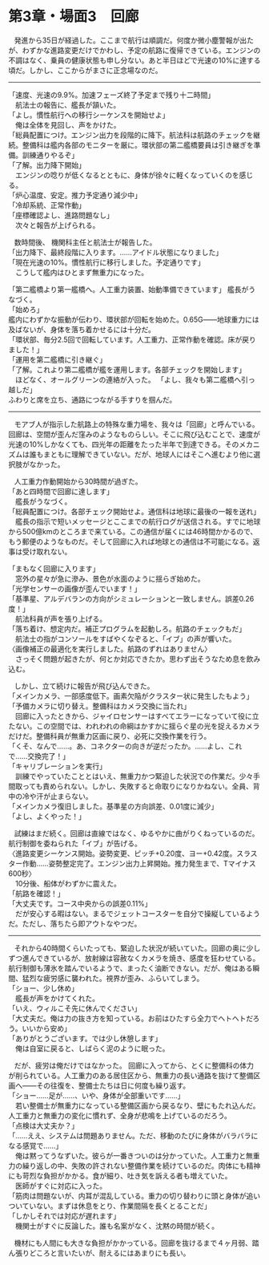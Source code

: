 
# 第3章・場面3　回廊

&nbsp;&nbsp;
発進から35日が経過した。ここまで航行は順調だ。何度か微小塵警報が出たが、わずかな進路変更だけでかわし、予定の航路に復帰できている。エンジンの不調はなく、乗員の健康状態も申し分ない。あと半日ほどで光速の10%に達する頃だ。しかし、ここからがまさに正念場なのだ。

---

「速度、光速の9.9%。加速フェーズ終了予定まで残り十二時間」  
　航法士の報告に、艦長が頷いた。  
「よし。慣性航行への移行シーケンスを開始せよ」  
　俺は全体を見回し、声をかけた。  
「総員配置につけ。エンジン出力を段階的に降下。航法科は航路のチェックを継続。整備科は艦内各部のモニターを厳に。環状部の第二艦橋要員は引き継ぎを準備。訓練通りやるぞ」  
「了解。出力降下開始」  
　エンジンの唸りが低くなるとともに、身体が徐々に軽くなっていくのを感じる。  
「炉心温度、安定。推力予定通り減少中」  
「冷却系統、正常作動」  
「座標確認よし、進路問題なし」  
　次々と報告が上げられる。

&nbsp;&nbsp;
数時間後、 機関科主任と航法士が報告した。  
「出力降下、最終段階に入ります。……アイドル状態になりました」  
「現在光速の10%。慣性航行に移行しました。予定通りです」  
　こうして艦内はひとまず無重力になった。

「第二艦橋より第一艦橋へ。人工重力装置、始動準備できています」
艦長がうなづく。  
「始めろ」  
艦内にわずかな振動が伝わり、環状部が回転を始めた。0.65G――地球重力には及ばないが、身体を落ち着かせるには十分だ。  
「環状部、毎分2.5回で回転しています。人工重力、正常作動を確認。床が戻りました！」  
「運用を第二艦橋に引き継ぐ」  
「了解。これより第二艦橋が艦を運用します。各部チェックを開始します」  
　ほどなく、オールグリーンの連絡が入った。
「よし、我々も第二艦橋へ引っ越しだ」  
 ふわりと席を立ち、通路につながる手すりを掴んだ。

---

&nbsp;&nbsp;
モアブ人が指示した航路上の特殊な重力場を、我々は「回廊」と呼んでいる。回廊は、空間が歪んだ窪みのようなものらしい。そこに飛び込むことで、速度が光速の10%しかなくても、四光年の距離をたった半年で到達できる。そのメカニズムは誰もまともに理解できていない。だが、地球人にはそこへ進むより他に選択肢がなかった。

&nbsp;&nbsp;
人工重力作動開始から30時間が過ぎた。  
「あと四時間で回廊に達します」  
　艦長がうなづく。  
「総員配置につけ。各部チェック開始せよ。通信科は地球に最後の一報を送れ」  
　艦長の指示で短いメッセージとここまでの航行ログが送信される。すでに地球から500億kmのところまで来ている。この通信が届くには46時間かかるので、もう郵便のようなものだ。そして回廊に入れば地球との通信は不可能になる。返事は受け取れない。

「まもなく回廊に入ります」  
　窓外の星々が急に滲み、景色が水面のように揺らぎ始めた。  
「光学センサーの画像が歪んでいます！」  
「基準星、アルデバランの方向がシミュレーションと一致しません。誤差0.26度！」  
　航法科員が声を張り上げる。  
「落ち着け、想定内だ。補正プログラムを起動しろ。航路のチェックもだ」  
　航法士の指がコンソールをすばやくなぞると、「イブ」の声が響いた。  
〈画像補正の最適化を実行しました。航路のずれはありません〉  
　さっそく問題が起きたが、何とか対応できたか。思わず出そうなため息を飲み込む。
  
&nbsp;&nbsp;
しかし、立て続けに報告が飛び込んできた。  
「メインカメラ、一部感度低下。画素欠陥がクラスター状に発生したもよう」  
「予備カメラに切り替え。整備科はカメラ交換に当たれ」  
　回廊に入ったときから、ジャイロセンサーはすべてエラーになっていて役に立たない。この空間では、われわれの命綱はかすかに揺らぐ星の光を捉えるカメラだけだ。整備科員が無重力区画に戻り、必死に交換作業を行う。  
「くそ、なんで……。あ、コネクターの向きが逆だったか。……よし、これで……交換完了！」  
「キャリブレーションを実行」  
　訓練でやっていたこととはいえ、無重力かつ緊迫した状況での作業だ。少々手間取っても責められない。しかし、失敗すると命取りになりかねない。全員、背中の冷や汗が止まらない。  
「メインカメラ復旧しました。基準星の方向誤差、0.01度に減少」  
「よし、よくやった！」

&nbsp;&nbsp;
試練はまだ続く。回廊は直線ではなく、ゆるやかに曲がりくねっているのだ。航行制御を委ねられた「イブ」が告げる。  
〈進路変更シーケンス開始。姿勢変更、ピッチ+0.20度、ヨー+0.42度。スラスター作動……姿勢整定完了。エンジン出力上昇開始。推力発生まで、Tマイナス600秒〉  
　10分後、船体がわずかに震えた。  
「航路を確認！」  
「大丈夫です。コース中央からの誤差0.11%」  
　だが安心する暇はない。まるでジェットコースターを自分で操縦しているようだ。ただし、落ちたら即アウトなやつだ。

---

&nbsp;&nbsp;
それから40時間くらいたっても、緊迫した状況が続いていた。回廊の奥に少しずつ進んできているが、放射線は容赦なくカメラを焼き、感度を狂わせている。航行制御も薄氷を踏んでいるようで、まったく油断できない。だが、俺はある瞬間、猛烈な疲労感に襲われた。視界が歪み、ふらいてしまう。  
「ショー、少し休め」  
　艦長が声をかけてくれた。  
「いえ、ウィルこそ先に休んでください」  
「大丈夫だ。俺は力の抜き方を知っている。お前はひたすら全力でヘトヘトだろう。いいから安め」  
「ありがとうございます。では少し休憩します」  
　俺は自室に戻ると、しばらく泥のように眠った。

&nbsp;&nbsp;
だが、疲労は俺だけではなかった。 回廊に入ってから、とくに整備科の体力が削られている。人工重力のある居住区から、無重力の長い通路を抜けて整備区画へ――その往復を、整備士たちは日に何度も繰り返す。  
「ショー……足が……、いや、身体が全部重いです……」  
　若い整備士が無重力になっている整備区画から戻るなり、壁にもたれ込んだ。人工重力と無重力の変化に慣れず、全身が悲鳴を上げているのだろう。  
「点検は大丈夫か？」  
「……ええ、システムは問題ありません。ただ、移動のたびに身体がバラバラになる感覚で……」  
　俺は黙ってうなずいた。彼らが一番きついのは分かっていた。人工重力と無重力の繰り返しの中、失敗の許されない整備作業を続けているのだ。肉体にも精神にも苛烈な負担がかかる。食が細り、吐き気を訴える者も増えていた。  
　医師がすぐに対応に入った。  
「筋肉は問題ないが、内耳が混乱している。重力の切り替わりに頭と身体が追いついていない。まずは休息をとり、作業間隔を長くとることだ」  
「しかしそれでは対応が遅れます」  
　機関士がすぐに反論した。誰も名案がなく、沈黙の時間が続く。

&nbsp;&nbsp;
機材にも人間にも大きな負担がかかっている。回廊を抜けるまで４ヶ月弱、踏ん張りどころと言いたいが、耐えるにはあまりにも長い。

<!--stackedit_data:
eyJoaXN0b3J5IjpbMzczMzY2MTkxXX0=
-->